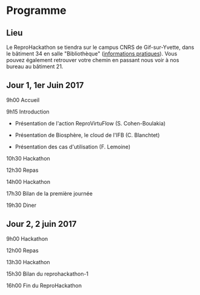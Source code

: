 # Programme

## Lieu

Le ReproHackathon se tiendra sur le campus CNRS de Gif-sur-Yvette, dans le bâtiment 34 en salle "Bibliothèque"
([informations pratiques](http://www.france-bioinformatique.fr/fr/plan-daccès)).
Vous pouvez également retrouver votre chemin en passant nous voir à nos bureau au bâtiment 21.

## Jour 1, 1er Juin 2017

9h00 Accueil

9h15 Introduction

* Présentation de l'action ReproVirtuFlow (S. Cohen-Boulakia)

* Présentation de Biosphère, le cloud de l'IFB (C. Blanchtet)

* Présentation des cas d'utilisation (F. Lemoine)

10h30 Hackathon

12h30 Repas

14h00 Hackathon

17h30 Bilan de la première journée

19h30 Diner

## Jour 2, 2 juin 2017

9h00 Hackathon

12h00 Repas

13h30 Hackathon

15h30 Bilan du reprohackathon-1

16h00 Fin du ReproHackathon
